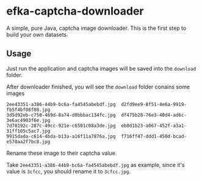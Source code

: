 # efka-captcha-downloader

A simple, pure Java, captcha image downloader. This is the first step to build your own datasets.

## Usage

Just run the application and captcha images will be saved into the `download` folder.

After downloader finished, you will see the `download` folder conains some images

```
2ee43351-a386-44b9-bc6a-fa4545abebdf.jpg  d2fd9ee9-8f51-4e6a-9919-fb5f4bf08f08.jpg
3d5d92eb-c750-469d-8a74-d0bbbac134fc.jpg  df475b28-76e3-40d4-ad6c-3e6ac4903f6e.jpg
7d78192c-287c-49cc-921e-c6501c08a3de.jpg  eb0d1b23-a067-452f-a3a1-31ff105c5ac7.jpg
9915dada-c614-4bda-b13a-a16f11a7876a.jpg  f716ff47-ddd1-450d-bcad-e570aa2f7bc8.jpg
```
Rename these image to their captcha value.

Take `2ee43351-a386-44b9-bc6a-fa4545abebdf.jpg` as example, since it's value is `3cfcc`, you should rename it to `3cfcc.jpg`.

